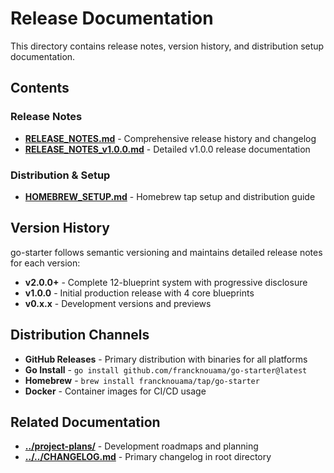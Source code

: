 # Release Documentation

This directory contains release notes, version history, and distribution setup documentation.

## Contents

### Release Notes
- **[RELEASE_NOTES.md](RELEASE_NOTES.md)** - Comprehensive release history and changelog
- **[RELEASE_NOTES_v1.0.0.md](RELEASE_NOTES_v1.0.0.md)** - Detailed v1.0.0 release documentation

### Distribution & Setup
- **[HOMEBREW_SETUP.md](HOMEBREW_SETUP.md)** - Homebrew tap setup and distribution guide

## Version History

go-starter follows semantic versioning and maintains detailed release notes for each version:

- **v2.0.0+** - Complete 12-blueprint system with progressive disclosure
- **v1.0.0** - Initial production release with 4 core blueprints
- **v0.x.x** - Development versions and previews

## Distribution Channels

- **GitHub Releases** - Primary distribution with binaries for all platforms
- **Go Install** - `go install github.com/francknouama/go-starter@latest`
- **Homebrew** - `brew install francknouama/tap/go-starter`
- **Docker** - Container images for CI/CD usage

## Related Documentation

- **[../project-plans/](../project-plans/)** - Development roadmaps and planning
- **[../../CHANGELOG.md](../../CHANGELOG.md)** - Primary changelog in root directory